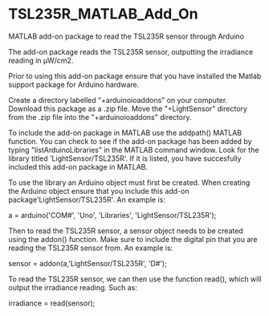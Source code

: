 # TSL235R_MATLAB_Add_On
MATLAB add-on package to read the TSL235R sensor through Arduino

The add-on package reads the TSL235R sensor, outputting the irradiance reading 
in µW/cm2. 

Prior to using this add-on package ensure that you have installed the Matlab 
support package for Arduino hardware. 

Create a directory labelled "+arduinoioaddons" on your computer. Download this 
package as a .zip file. Move the "+LightSensor" directory from the .zip file 
into the "+arduinoioaddons" directory. 

To include the add-on package in MATLAB use the addpath() MATLAB function. You 
can check to see if the add-on package has been added by typing 
"listArduinoLibraries" in the MATLAB command window. Look for the library 
titled 'LightSensor/TSL235R'. If it is listed, you have succesfully included 
this add-on package in MATLAB.

To use the library an Arduino object must first be created. When creating the 
Arduino object ensure that you include this add-on package'LightSensor/TSL235R'. 
An example is: 

a = arduino('COM#', 'Uno', 'Libraries', 'LightSensor/TSL235R');

Then to read the TSL235R sensor, a sensor object needs to be created using the 
addon() function. Make sure to include the digital pin that you are reading the 
TSL235R sensor from.
An example is: 

sensor = addon(a,'LightSensor/TSL235R', 'D#');

To read the TSL235R sensor, we can then use the function read(), which will 
output the irradiance reading. Such as: 

irradiance = read(sensor);